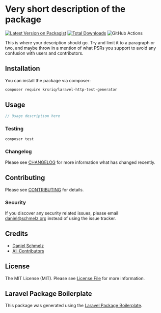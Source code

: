 # Very short description of the package

[![Latest Version on Packagist](https://img.shields.io/packagist/v/krsriq/laravel-http-test-generator.svg?style=flat-square)](https://packagist.org/packages/krsriq/laravel-http-test-generator)
[![Total Downloads](https://img.shields.io/packagist/dt/krsriq/laravel-http-test-generator.svg?style=flat-square)](https://packagist.org/packages/krsriq/laravel-http-test-generator)
![GitHub Actions](https://github.com/krsriq/laravel-http-test-generator/actions/workflows/main.yml/badge.svg)

This is where your description should go. Try and limit it to a paragraph or two, and maybe throw in a mention of what PSRs you support to avoid any confusion with users and contributors.

## Installation

You can install the package via composer:

```bash
composer require krsriq/laravel-http-test-generator
```

## Usage

```php
// Usage description here
```

### Testing

```bash
composer test
```

### Changelog

Please see [CHANGELOG](CHANGELOG.md) for more information what has changed recently.

## Contributing

Please see [CONTRIBUTING](CONTRIBUTING.md) for details.

### Security

If you discover any security related issues, please email daniel@schmelz.org instead of using the issue tracker.

## Credits

-   [Daniel Schmelz](https://github.com/krsriq)
-   [All Contributors](../../contributors)

## License

The MIT License (MIT). Please see [License File](LICENSE.md) for more information.

## Laravel Package Boilerplate

This package was generated using the [Laravel Package Boilerplate](https://laravelpackageboilerplate.com).
